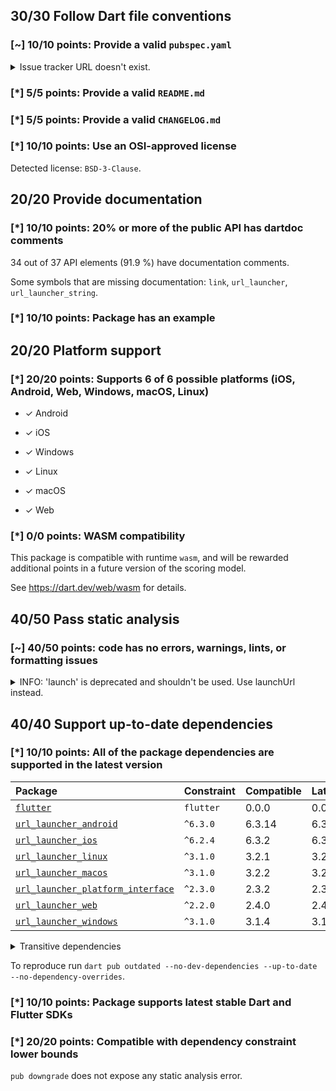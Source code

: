 ## 30/30 Follow Dart file conventions

### [~] 10/10 points: Provide a valid `pubspec.yaml`

<details>
<summary>
Issue tracker URL doesn't exist.
</summary>

At the time of the analysis `https://github.com/flutter/flutter/issues?q=is%3Aissue+is%3Aopen+label%3A%22p%3A+url_launcher%22` was unreachable. Make sure that the website is reachable via [`HEAD`](https://developer.mozilla.org/en-US/docs/Web/HTTP/Methods/HEAD) requests.
</details>

### [*] 5/5 points: Provide a valid `README.md`

### [*] 5/5 points: Provide a valid `CHANGELOG.md`

### [*] 10/10 points: Use an OSI-approved license

Detected license: `BSD-3-Clause`.


## 20/20 Provide documentation

### [*] 10/10 points: 20% or more of the public API has dartdoc comments

34 out of 37 API elements (91.9 %) have documentation comments.

Some symbols that are missing documentation: `link`, `url_launcher`, `url_launcher_string`.

### [*] 10/10 points: Package has an example


## 20/20 Platform support

### [*] 20/20 points: Supports 6 of 6 possible platforms (**iOS**, **Android**, **Web**, **Windows**, **macOS**, **Linux**)

* ✓ Android

* ✓ iOS

* ✓ Windows

* ✓ Linux

* ✓ macOS

* ✓ Web

### [*] 0/0 points: WASM compatibility

This package is compatible with runtime `wasm`, and will be rewarded additional points in a future version of the scoring model.

See https://dart.dev/web/wasm for details.


## 40/50 Pass static analysis

### [~] 40/50 points: code has no errors, warnings, lints, or formatting issues

<details>
<summary>
INFO: 'launch' is deprecated and shouldn't be used. Use launchUrl instead.
</summary>

`lib/src/legacy_api.dart:150:6`

```
    ╷
150 │ /// [launch] predates multi-window support, and it doesn't have enough context
    │      ^^^^^^
    ╵
```

To reproduce make sure you are using the [lints_core](https://pub.dev/packages/lints) and run `flutter analyze lib/src/legacy_api.dart`
</details>


## 40/40 Support up-to-date dependencies

### [*] 10/10 points: All of the package dependencies are supported in the latest version

|Package|Constraint|Compatible|Latest|Notes|
|:-|:-|:-|:-|:-|
|[`flutter`]|`flutter`|0.0.0|0.0.0||
|[`url_launcher_android`]|`^6.3.0`|6.3.14|6.3.14||
|[`url_launcher_ios`]|`^6.2.4`|6.3.2|6.3.2||
|[`url_launcher_linux`]|`^3.1.0`|3.2.1|3.2.1||
|[`url_launcher_macos`]|`^3.1.0`|3.2.2|3.2.2||
|[`url_launcher_platform_interface`]|`^2.3.0`|2.3.2|2.3.2||
|[`url_launcher_web`]|`^2.2.0`|2.4.0|2.4.0||
|[`url_launcher_windows`]|`^3.1.0`|3.1.4|3.1.4||

<details><summary>Transitive dependencies</summary>

|Package|Constraint|Compatible|Latest|Notes|
|:-|:-|:-|:-|:-|
|[`characters`]|-|1.4.0|1.4.0||
|[`collection`]|-|1.19.1|1.19.1||
|[`flutter_web_plugins`]|-|0.0.0|0.0.0||
|[`material_color_utilities`]|-|0.11.1|0.12.0||
|[`meta`]|-|1.16.0|1.16.0||
|[`plugin_platform_interface`]|-|2.1.8|2.1.8||
|[`sky_engine`]|-|0.0.0|0.0.0||
|[`vector_math`]|-|2.1.4|2.1.4||
|[`web`]|-|1.1.0|1.1.0||
</details>

To reproduce run `dart pub outdated --no-dev-dependencies --up-to-date --no-dependency-overrides`.

[`flutter`]: https://pub.dev/packages/flutter
[`url_launcher_android`]: https://pub.dev/packages/url_launcher_android
[`url_launcher_ios`]: https://pub.dev/packages/url_launcher_ios
[`url_launcher_linux`]: https://pub.dev/packages/url_launcher_linux
[`url_launcher_macos`]: https://pub.dev/packages/url_launcher_macos
[`url_launcher_platform_interface`]: https://pub.dev/packages/url_launcher_platform_interface
[`url_launcher_web`]: https://pub.dev/packages/url_launcher_web
[`url_launcher_windows`]: https://pub.dev/packages/url_launcher_windows
[`characters`]: https://pub.dev/packages/characters
[`collection`]: https://pub.dev/packages/collection
[`flutter_web_plugins`]: https://pub.dev/packages/flutter_web_plugins
[`material_color_utilities`]: https://pub.dev/packages/material_color_utilities
[`meta`]: https://pub.dev/packages/meta
[`plugin_platform_interface`]: https://pub.dev/packages/plugin_platform_interface
[`sky_engine`]: https://pub.dev/packages/sky_engine
[`vector_math`]: https://pub.dev/packages/vector_math
[`web`]: https://pub.dev/packages/web

### [*] 10/10 points: Package supports latest stable Dart and Flutter SDKs

### [*] 20/20 points: Compatible with dependency constraint lower bounds

`pub downgrade` does not expose any static analysis error.
